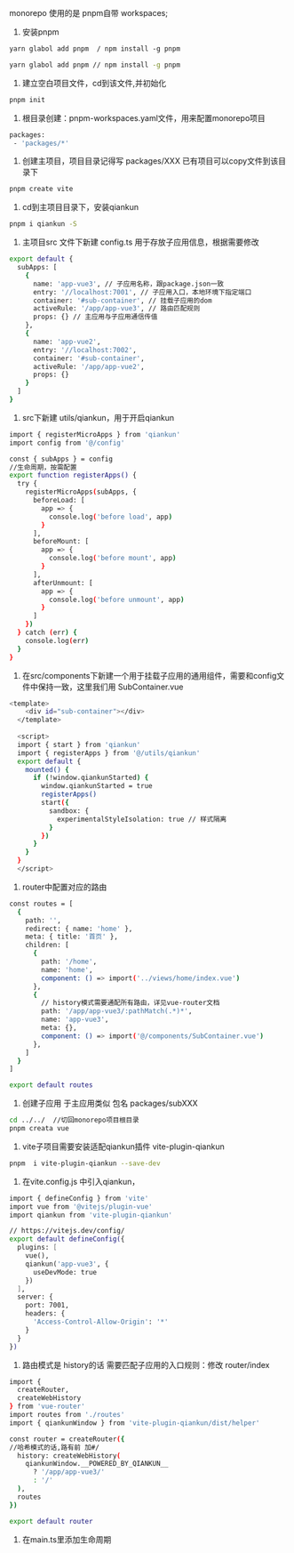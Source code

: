 monorepo 使用的是 pnpm自带 workspaces;

1.  安装pnpm

```bash
yarn glabol add pnpm  / npm install -g pnpm

yarn glabol add pnpm // npm install -g pnpm
```

1. 建立空白项目文件，cd到该文件,并初始化

```bash
pnpm init
```

1. 根目录创建：pnpm-workspaces.yaml文件，用来配置monorepo项目

```bash
packages:
 - 'packages/*'
```

1. 创建主项目，项目目录记得写 packages/XXX 已有项目可以copy文件到该目录下

```bash
pnpm create vite
```

1. cd到主项目目录下，安装qiankun

```bash
pnpm i qiankun -S
```

1. 主项目src 文件下新建 config.ts 用于存放子应用信息，根据需要修改

```bash
export default {
  subApps: [
    {
      name: 'app-vue3', // 子应用名称，跟package.json一致
      entry: '//localhost:7001', // 子应用入口，本地环境下指定端口
      container: '#sub-container', // 挂载子应用的dom
      activeRule: '/app/app-vue3', // 路由匹配规则
      props: {} // 主应用与子应用通信传值
    },
    {
      name: 'app-vue2',
      entry: '//localhost:7002',
      container: '#sub-container',
      activeRule: '/app/app-vue2',
      props: {}
    }
  ]
}
```

1. src下新建 utils/qiankun，用于开启qiankun

```bash
import { registerMicroApps } from 'qiankun'
import config from '@/config'

const { subApps } = config
//生命周期，按需配置
export function registerApps() {
  try {
    registerMicroApps(subApps, {
      beforeLoad: [
        app => {
          console.log('before load', app)
        }
      ],
      beforeMount: [
        app => {
          console.log('before mount', app)
        }
      ],
      afterUnmount: [
        app => {
          console.log('before unmount', app)
        }
      ]
    })
  } catch (err) {
    console.log(err)
  }
}
```

1. 在src/components下新建一个用于挂载子应用的通用组件，需要和config文件中保持一致，这里我们用 SubContainer.vue

```bash
<template>
    <div id="sub-container"></div>
  </template>
  
  <script>
  import { start } from 'qiankun'
  import { registerApps } from '@/utils/qiankun'
  export default {
    mounted() {
      if (!window.qiankunStarted) {
        window.qiankunStarted = true
        registerApps()
        start({
          sandbox: {
            experimentalStyleIsolation: true // 样式隔离
          }
        })
      }
    }
  }
  </script>
```

1. router中配置对应的路由

```bash
const routes = [
  {
    path: '',
    redirect: { name: 'home' },
    meta: { title: '首页' },
    children: [
      {
        path: '/home',
        name: 'home',
        component: () => import('../views/home/index.vue')
      },
      {
        // history模式需要通配所有路由，详见vue-router文档
        path: '/app/app-vue3/:pathMatch(.*)*',
        name: 'app-vue3',
        meta: {},
        component: () => import('@/components/SubContainer.vue')
      },
    ]
  }
]

export default routes
```

1. 创建子应用 于主应用类似 包名 packages/subXXX

```bash
cd ../../  //切回monorepo项目根目录
pnpm creata vue
```

1. vite子项目需要安装适配qiankun插件  vite-plugin-qiankun

```bash
pnpm  i vite-plugin-qiankun --save-dev
```

1. 在vite.config.js 中引入qiankun，

```bash
import { defineConfig } from 'vite'
import vue from '@vitejs/plugin-vue'
import qiankun from 'vite-plugin-qiankun'

// https://vitejs.dev/config/
export default defineConfig({
  plugins: [
    vue(),
    qiankun('app-vue3', {
      useDevMode: true
    })
  ],
  server: {
    port: 7001,
    headers: {
      'Access-Control-Allow-Origin': '*'
    }
  }
})
```

1. 路由模式是 history的话 需要匹配子应用的入口规则：修改 router/index

```bash
import {
  createRouter,
  createWebHistory
} from 'vue-router'
import routes from './routes'
import { qiankunWindow } from 'vite-plugin-qiankun/dist/helper'

const router = createRouter({
//哈希模式的话,路有前 加#/
  history: createWebHistory(
    qiankunWindow.__POWERED_BY_QIANKUN__
      ? '/app/app-vue3/'
      : '/'
  ),
  routes
})

export default router
```

1. 在main.ts里添加生命周期